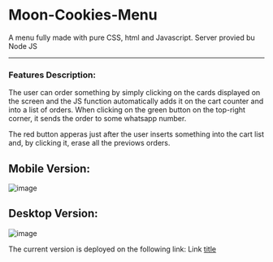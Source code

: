# Moon-Cookies-Menu

A menu fully made with pure CSS, html and Javascript. Server provied bu Node JS

---
### Features Description:

The user can order something by simply clicking on the cards displayed on the screen and the JS function automatically adds it on the cart counter and into a list of orders. When clicking on the green button on the top-right corner, it sends the order to some whatsapp number.

The red button apperas just after the user inserts something into the cart list and, by clicking it, erase all the previows orders.

## Mobile Version:
![image](https://user-images.githubusercontent.com/37219380/194364417-6fcf2601-6792-43a2-9c7d-3ff0d3807e5b.png)

## Desktop Version:
![image](https://user-images.githubusercontent.com/37219380/194364335-0b59f82e-e60d-44c9-b2b8-747210074114.png)


The current version is deployed on the following link:
Link	[title](http:/www.example.co](http://193.46.198.117:2020/))
